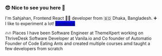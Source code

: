 ### 😎 Nice to see you here 👋
 I'm Sahjahan, Frontend React 🧑‍💻️ developer from 🇧🇩 Dhaka, Bangladesh. ➕ I like to experiment a lot!
 <a href="https://www.facebook.com/sahjahan.sunju/" style="background-color: blue; "> Facebook </a> 
 
 🔥🔥 Places I have been
Software Engineer at  ThemeXpert working on  ThriveDesk
Software Developer at  Vanila.io and Co founder of  Automatio
Founder of  Code Eating Ants and created multiple courses amd taught a few developers from scratch
<!--
**SahjahanReza006c/SahjahanReza006c** is a ✨ _special_ ✨ repository because its `README.md` (this file) appears on your GitHub profile.

Here are some ideas to get you started:

- 🔭 I’m currently working on ...
- 🌱 I’m currently learning ...
- 👯 I’m looking to collaborate on ...
- 🤔 I’m looking for help with ...
- 💬 Ask me about ...
- 📫 How to reach me: ...
- 😄 Pronouns: ...
- ⚡ Fun fact: ...
-->
